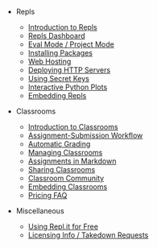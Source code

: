 * Repls
  * [Introduction to Repls](site/docs/repls/repls.md)
  * [Repls Dashboard](site/docs/repls/repls-dashboard.md)
  * [Eval Mode / Project Mode](site/docs/repls/files.md)
  * [Installing Packages](site/docs/repls/packages.md)
  * [Web Hosting](site/docs/repls/web-hosting.md)
  * [Deploying HTTP Servers](site/docs/repls/http-servers.md)
  * [Using Secret Keys](site/docs/repls/secret-keys.md)
  * [Interactive Python Plots](site/docs/repls/python-plots.md)
  * [Embedding Repls](site/docs/repls/embed-repls.md)

* Classrooms
  * [Introduction to Classrooms](site/docs/classroom/classrooms.md)
  * [Assignment-Submission Workflow](site/docs/classroom/assignment-submission.md)
  * [Automatic Grading](site/docs/classroom/autograding.md)
  * [Managing Classrooms](site/docs/classroom/management.md)
  * [Assignments in Markdown](site/docs/classroom/markdown.md)
  * [Sharing Classrooms](site/docs/classroom/sharing.md)
  * [Classroom Community](site/docs/classroom/community.md)
  * [Embedding Classrooms](site/docs/classroom/sharing.md)
  * [Pricing FAQ](site/docs/classroom/pricing-faq.md)

* Miscellaneous
  * [Using Repl.it for Free](site/docs/misc/free-features.md)
  * [Licensing Info / Takedown Requests](site/docs/misc/licensing.md)
